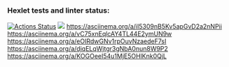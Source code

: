 ### Hexlet tests and linter status:
[![Actions Status](https://github.com/EvKutyashov/python-project-lvl1/workflows/hexlet-check/badge.svg)](https://github.com/EvKutyashov/python-project-lvl1/actions)
<a href="https://codeclimate.com/github/EvKutyashov/python-project-lvl1/maintainability"><img src="https://api.codeclimate.com/v1/badges/85a17abc67c5452ffcb6/maintainability" /></a>
https://asciinema.org/a/iI5309nB5Kv5apGvD2a2nNPii
https://asciinema.org/a/vC75xnEqlcAY4TL44E2ymUN9w
https://asciinema.org/a/eOIRdwGNv1rpOuvNzaedeF7sI
https://asciinema.org/a/djqELqWjtgr3gNbA0nun8W9P2
https://asciinema.org/a/KOGOeeI54u1MjE5OHlKnk0QjL
